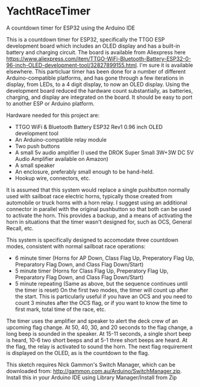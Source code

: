 # YachtRaceTimer
A countdown timer for ESP32 using the Arduino IDE

This is a countdown timer for ESP32, specifically the TTGO ESP development board which includes an OLED display and has a built-in battery and charging circuit. The board is available from Aliexpress here https://www.aliexpress.com/item/TTGO-WiFi-Bluetooth-Battery-ESP32-0-96-inch-OLED-development-tool/32827899155.html. I'm sure it is available elsewhere. This particluar timer has been done for a number of different Arduino-compatible platforms, and has gone through a few iterations in display, from LEDs, to a 4 digit display, to now an OLED display. Using the development board reduced the hardware count substantially, as batteries, charging, and display are integrated on the board. It should be easy to port to another ESP or Arduino platform.

Hardware needed for this project are:
- TTGO WiFi & Bluetooth Battery ESP32 Rev1 0.96 inch OLED development tool
- An Arduino-compatible relay module
- Two push buttons
- A small 5v audio amplifier (I used the DROK Super Small 3W+3W DC 5V Audio Amplifier available on Amazon)
- A small speaker
- An enclosure, preferably small enough to be hand-held.
- Hookup wire, connectors, etc.

It is assumed that this system would replace a single pushbutton normally used with sailboat race electric horns, typically those created from automobile or truck horns with a horn relay. I suggest using an additional connector in parallel with the original pushbutton so that both can be used to activate the horn. This provides a backup, and a means of activating the horn in situations that the timer wasn't designed for, such as OCS, General Recall, etc. 

This system is specifically designed to accomodate three countdown modes, consistent with normal sailboat race operations:
- 6 minute timer (Horns for AP Down, Class Flag Up, Preperatory Flag Up, Preparatory Flag Down, and Class Flag Down/Start)
- 5 minute timer (Horns for Class Flag Up, Preperatory Flag Up, Preparatory Flag Down, and Class Flag Down/Start)
- 5 minute repeating (Same as above, but the sequence continues until the timer is reset)
On the first two modes, the timer will count up after the start. This is particularly useful if you have an OCS and you need to count 3 minutes after the OCS flag, or if you want to know the time to first mark, total time of the race, etc.

The timer uses the amplifier and speaker to alert the deck crew of an upcoming flag change. At 50, 40, 30, and 20 seconds to the flag change, a long beep is sounded in the speaker. At 15-11 seconds, a single short beep is heard, 10-6 two short beeps and at 5-1 three short beeps are heard. At the flag, the relay is activated to sound the horn. The next flag requirement is displayed on the OLED, as is the countdown to the flag.

This sketch requires Nick Gammon's Switch Manager, which can be downloaded from:
http://gammon.com.au/Arduino/SwitchManager.zip. Install this in your Arduino IDE using Library Manager/Install from Zip
